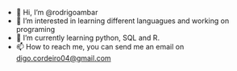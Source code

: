 - 👋 Hi, I’m @rodrigoambar
- 👀 I’m interested in learning different languagues and working on programing
- 🌱 I’m currently learning python, SQL and R.
- 📫 How to reach me, you can send me an email on digo.cordeiro04@gmail.com

